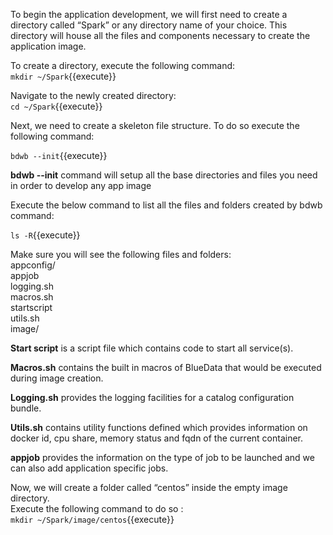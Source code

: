 To begin the application development, we will first need to create a directory called “Spark” or any directory name of your choice. This directory will house all the files and components necessary to create the application image. <br>

To create a directory, execute the following command:<br>
`mkdir ~/Spark`{{execute}}<br>

Navigate to the newly created directory:<br>
`cd ~/Spark`{{execute}}<br>

Next, we need to create a skeleton file structure. To do so execute the following command:

`bdwb --init`{{execute}}

 <b>bdwb --init</b> command will setup all the base directories and files you need in order to develop any app image
 
 Execute the below command to list all the files and folders created by bdwb command:

`ls -R`{{execute}}

Make sure you will see the following files and folders:
<br>appconfig/ <br>
appjob  <br>
logging.sh  <br>
macros.sh  <br>
startscript  <br>
utils.sh<br>
image/

<b>Start script</b>  is a script file which contains code to start all service(s).

<b>Macros.sh</b> contains the built in macros of BlueData that would be executed during image creation.

<b>Logging.sh</b> provides the logging facilities for a catalog configuration bundle. 

<b>Utils.sh</b> contains utility functions defined which provides information on docker id, cpu share, memory status and fqdn of the current container.

<b>appjob</b> provides the information on the type of job to be launched and we can also add application specific jobs.

Now, we will create a folder called “centos” inside the empty image directory.
<br>Execute the following command to do so :
<br>`mkdir ~/Spark/image/centos`{{execute}}
